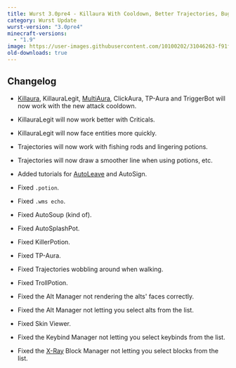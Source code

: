 ```yaml
---
title: Wurst 3.0pre4 - Killaura With Cooldown, Better Trajectories, Bugfixes
category: Wurst Update
wurst-version: "3.0pre4"
minecraft-versions:
  - "1.9"
image: https://user-images.githubusercontent.com/10100202/31046263-f91fa4f4-a5f5-11e7-97b7-877ec768d98c.jpg
old-downloads: true
---
```

## Changelog

- [Killaura](https://wiki.wurstclient.net/killaura), KillauraLegit, [MultiAura](https://wiki.wurstclient.net/multiaura), ClickAura, TP-Aura and TriggerBot will now work with the new attack cooldown.

- KillauraLegit will now work better with Criticals.

- KillauraLegit will now face entities more quickly.

- Trajectories will now work with fishing rods and lingering potions.

- Trajectories will now draw a smoother line when using potions, etc.

- Added tutorials for [AutoLeave](https://wiki.wurstclient.net/autoleave) and AutoSign.

- Fixed `.potion`.

- Fixed `.wms echo`.

- Fixed AutoSoup (kind of).

- Fixed AutoSplashPot.

- Fixed KillerPotion.

- Fixed TP-Aura.

- Fixed Trajectories wobbling around when walking.

- Fixed TrollPotion.

- Fixed the Alt Manager not rendering the alts' faces correctly.

- Fixed the Alt Manager not letting you select alts from the list.

- Fixed Skin Viewer.

- Fixed the Keybind Manager not letting you select keybinds from the list.

- Fixed the [X-Ray](https://wiki.wurstclient.net/x-ray) Block Manager not letting you select blocks from the list.
